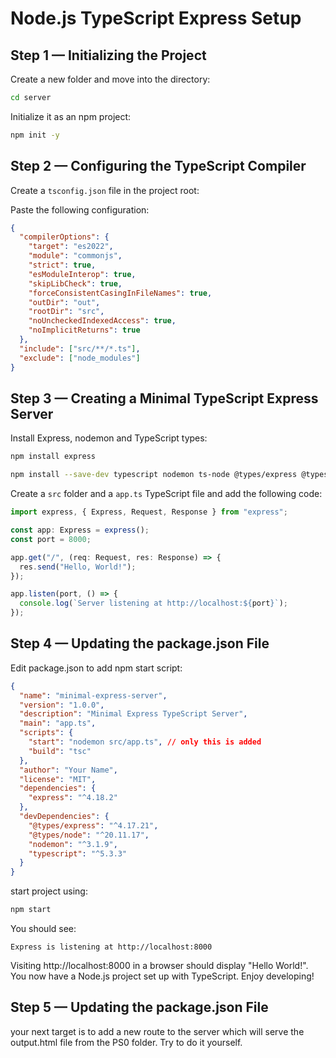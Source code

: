 # Node.js TypeScript Express Setup

## Step 1 — Initializing the Project

Create a new folder and move into the directory:

```bat
cd server
```

Initialize it as an npm project:

```bat
npm init -y
```

## Step 2 — Configuring the TypeScript Compiler

Create a `tsconfig.json` file in the project root:

Paste the following configuration:

```json
{
  "compilerOptions": {
    "target": "es2022",
    "module": "commonjs",
    "strict": true,
    "esModuleInterop": true,
    "skipLibCheck": true,
    "forceConsistentCasingInFileNames": true,
    "outDir": "out",
    "rootDir": "src",
    "noUncheckedIndexedAccess": true,
    "noImplicitReturns": true
  },
  "include": ["src/**/*.ts"],
  "exclude": ["node_modules"]
}
```

## Step 3 — Creating a Minimal TypeScript Express Server

Install Express, nodemon and TypeScript types:

```bash
npm install express

npm install --save-dev typescript nodemon ts-node @types/express @types/node
```

Create a `src` folder and a `app.ts` TypeScript file and add the following code:

```typescript
import express, { Express, Request, Response } from "express";

const app: Express = express();
const port = 8000;

app.get("/", (req: Request, res: Response) => {
  res.send("Hello, World!");
});

app.listen(port, () => {
  console.log(`Server listening at http://localhost:${port}`);
});
```

## Step 4 — Updating the package.json File

Edit package.json to add npm start script:

```json
{
  "name": "minimal-express-server",
  "version": "1.0.0",
  "description": "Minimal Express TypeScript Server",
  "main": "app.ts",
  "scripts": {
    "start": "nodemon src/app.ts", // only this is added
    "build": "tsc"
  },
  "author": "Your Name",
  "license": "MIT",
  "dependencies": {
    "express": "^4.18.2"
  },
  "devDependencies": {
    "@types/express": "^4.17.21",
    "@types/node": "^20.11.17",
    "nodemon": "^3.1.9",
    "typescript": "^5.3.3"
  }
}
```

start project using:


```bat
npm start
```


You should see:

```
Express is listening at http://localhost:8000
```

Visiting http://localhost:8000 in a browser should display "Hello World!".
You now have a Node.js project set up with TypeScript. Enjoy developing!

## Step 5 — Updating the package.json File

your next target is to add a new route to the server which will serve the output.html file from the PS0 folder.
Try to do it yourself.
